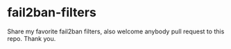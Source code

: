 # fail2ban-filters
Share my favorite fail2ban filters, also welcome anybody pull request to this repo. Thank you.
